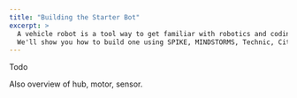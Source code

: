 ```yaml
---
title: "Building the Starter Bot"
excerpt: >
  A vehicle robot is a tool way to get familiar with robotics and coding.
  We'll show you how to build one using SPIKE, MINDSTORMS, Technic, City, or BOOST.
---
```


Todo

Also overview of hub, motor, sensor.
